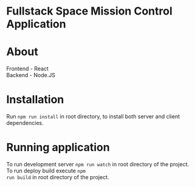 # Fullstack Space Mission Control Application

# About
Frontend - React
<br />
Backend - Node.JS

# Installation

Run <code>npm run install</code> in root directory, to install both server and client dependencies.

# Running application

To run development server <code>npm run watch</code> in root directory of the project.
<br />
To run deploy build execute <code>npm run build</code> in root directory of the project.


